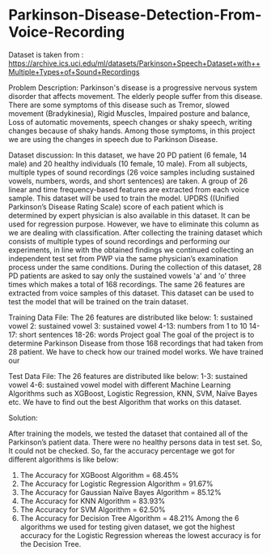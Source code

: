 # Parkinson-Disease-Detection-From-Voice-Recording

Dataset is taken from : https://archive.ics.uci.edu/ml/datasets/Parkinson+Speech+Dataset+with++Multiple+Types+of+Sound+Recordings

Problem Description:
Parkinson's disease is a progressive nervous system disorder that affects movement. The elderly people suffer from this disease. There are some symptoms of this disease such as Tremor, slowed movement (Bradykinesia), Rigid Muscles, Impaired posture and balance, Loss of automatic movements, speech changes or shaky speech, writing changes because of shaky hands. Among those symptoms, in this project we are using the changes in speech due to Parkinson Disease.

Dataset discussion:
In this dataset, we have 20 PD patient (6 female, 14 male) and 20 healthy individuals (10 female, 10 male). From all subjects, multiple types of sound recordings (26 voice samples including sustained vowels, numbers, words, and short sentences) are taken. A group of 26 linear and time frequency-based features are extracted from each voice sample. This dataset will be used to train the model. UPDRS ((Unified Parkinson’s Disease Rating Scale) score of each patient which is determined by expert physician is also available in this dataset. It can be used for regression purpose. However, we have to eliminate this column as we are dealing with classification.
After collecting the training dataset which consists of multiple types of sound recordings and performing our experiments, in line with the obtained findings we continued collecting an independent test set from PWP via the same physician’s examination process under the same conditions. During the collection of this dataset, 28 PD patients are asked to say only the sustained vowels 'a' and 'o' three times which makes a total of 168 recordings. The same 26 features are extracted from voice samples of this dataset. This dataset can be used to test the model that will be trained on the train dataset.

Training Data File:
The 26 features are distributed like below:
1: sustained vowel 2: sustained vowel 3: sustained vowel 4-13: numbers from 1 to 10 14-17: short sentences
18-26: words
Project goal
The goal of the project is to determine Parkinson Disease from those 168 recordings that had taken from 28 patient. We have to check how our trained model works. We have trained our

Test Data File:
The 26 features are distributed like below:
1-3: sustained vowel
4-6: sustained vowel
model with different Machine Learning Algorithms such as XGBoost, Logistic Regression, KNN, SVM, Naïve Bayes etc. We have to find out the best Algorithm that works on this dataset.

Solution:

After training the models, we tested the dataset that contained all of the Parkinson’s patient data. There were no healthy persons data in test set. So, It could not be checked. So, far the accuracy percentage we got for different algorithms is like below:
1. The Accuracy for XGBoost Algorithm = 68.45%
2. The Accuracy for Logistic Regression Algorithm = 91.67%
3. The Accuracy for Gaussian Naïve Bayes Algorithm = 85.12%
4. The Accuracy for KNN Algorithm = 83.93%
5. The Accuracy for SVM Algorithm = 62.50%
6. The Accuracy for Decision Tree Algorithm = 48.21%
Among the 6 algorithms we used for testing given dataset, we got the highest accuracy for the Logistic Regression whereas the lowest accuracy is for the Decision Tree.

